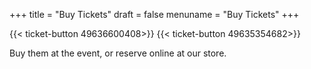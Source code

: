 +++
title = "Buy Tickets"
draft = false
menuname = "Buy Tickets"
+++


<!-- {{< ticket-calendar >}} -->
<!-- {{< ticket-embedded 49636600408 >}}
{{< ticket-embedded 49635354682 >}} -->
{{< ticket-button 49636600408>}}
{{< ticket-button 49635354682>}}
<!--
<a href="https://www.eventbrite.com/e/test-eve-t-tickets-49635354682?ref=elink" target="_blank" style="color:#005580">Text for link</a> -->

Buy them at the event, or reserve online at our store.
